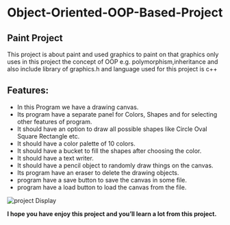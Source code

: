 # Object-Oriented-OOP-Based-Project
##  Paint Project

This project is about paint and used graphics to paint on that graphics
only uses in this project the concept of OOP e.g. polymorphism,inheritance and also include
library of graphics.h and language used for this project is c++

## Features:
- In this Program we have a drawing canvas. 
- Its program have a separate panel for Colors, Shapes and for selecting other features of program.
- It should have an option to draw all possible shapes like Circle Oval Square Rectangle etc. 
- It should have a color palette of 10 colors. 
- It should have a bucket to fill the shapes after choosing the color. 
- It should have a text writer. 
- It should have a pencil object to randomly draw things on the canvas. 
- Its program have an eraser to delete the drawing objects.
- program have a save button to save the canvas in some file. 
- program have a load button to load the canvas from the file. 

![project Display](https://raw.githubusercontent.com/zeeshanmahar007/Object-Oriented-OOP-Based-Project/master/OOPProject.jpg)


**I hope you have enjoy this project and you’ll learn a lot from this project.**
